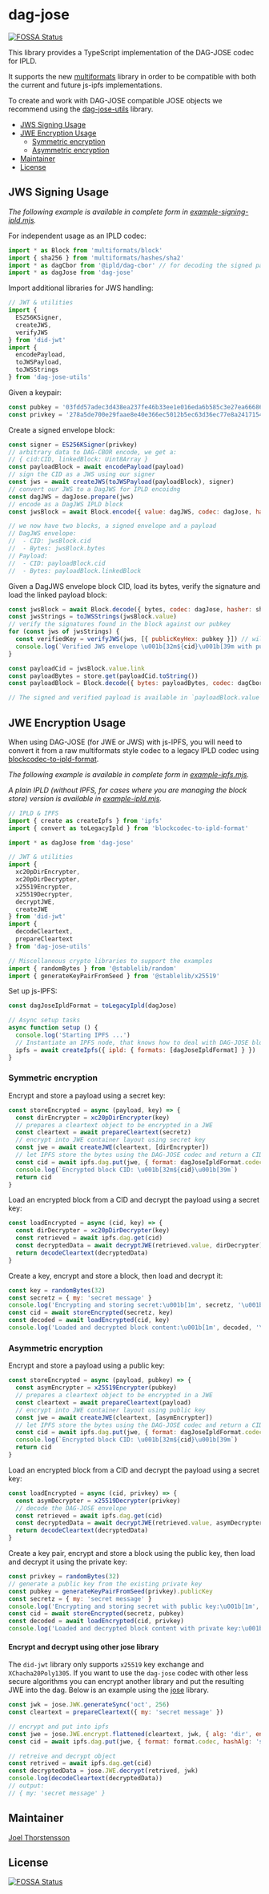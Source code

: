 # dag-jose
[![FOSSA Status](https://app.fossa.com/api/projects/git%2Bgithub.com%2Fceramicnetwork%2Fjs-dag-jose.svg?type=shield)](https://app.fossa.com/projects/git%2Bgithub.com%2Fceramicnetwork%2Fjs-dag-jose?ref=badge_shield)

This library provides a TypeScript implementation of the DAG-JOSE codec for IPLD.

It supports the new [multiformats](https://github.com/multiformats/js-multiformats) library in order to be compatible with both the current and future js-ipfs implementations.

To create and work with DAG-JOSE compatible JOSE objects we recommend using the [dag-jose-utils](https://github.com/ceramicnetwork/js-dag-jose-utils) library.

* [JWS Signing Usage](#jws-signing-usage)
* [JWE Encryption Usage](#jwe-encryption-usage)
  * [Symmetric encryption](#symmetric-encryption)
  * [Asymmetric encryption](#asymmetric-encryption)
* [Maintainer](#maintainer)
* [License](#license)

## JWS Signing Usage

_The following example is available in complete form in [example-signing-ipld.mjs](./example-signing-ipld.mjs)._

For independent usage as an IPLD codec:

```js
import * as Block from 'multiformats/block'
import { sha256 } from 'multiformats/hashes/sha2'
import * as dagCbor from '@ipld/dag-cbor' // for decoding the signed payload
import * as dagJose from 'dag-jose'
```

Import additional libraries for JWS handling:

```js
// JWT & utilities
import {
  ES256KSigner,
  createJWS,
  verifyJWS
} from 'did-jwt'
import {
  encodePayload,
  toJWSPayload,
  toJWSStrings
} from 'dag-jose-utils'
```

Given a keypair:

```js
const pubkey = '03fdd57adec3d438ea237fe46b33ee1e016eda6b585c3e27ea66686c2ea5358479'
const privkey = '278a5de700e29faae8e40e366ec5012b5ec63d36ec77e8a2417154cc1d25383f'
```

Create a signed envelope block:

```js
const signer = ES256KSigner(privkey)
// arbitrary data to DAG-CBOR encode, we get a:
// { cid:CID, linkedBlock: Uint8Array }
const payloadBlock = await encodePayload(payload)
// sign the CID as a JWS using our signer
const jws = await createJWS(toJWSPayload(payloadBlock), signer)
// convert our JWS to a DagJWS for IPLD encoidng
const dagJWS = dagJose.prepare(jws)
// encode as a DagJWS IPLD block
const jwsBlock = await Block.encode({ value: dagJWS, codec: dagJose, hasher: sha256 })

// we now have two blocks, a signed envelope and a payload
// DagJWS envelope:
//  - CID: jwsBlock.cid
//  - Bytes: jwsBlock.bytes
// Payload:
//  - CID: payloadBlock.cid
//  - Bytes: payloadBlock.linkedBlock
```

Given a DagJWS envelope block CID, load its bytes, verify the signature and load the linked payload block:

```js
const jwsBlock = await Block.decode({ bytes, codec: dagJose, hasher: sha256 })
const jwsStrings = toJWSStrings(jwsBlock.value)
// verify the signatures found in the block against our pubkey
for (const jws of jwsStrings) {
  const verifiedKey = verifyJWS(jws, [{ publicKeyHex: pubkey }]) // will throw if it doesn't verify
  console.log(`Verified JWS envelope \u001b[32m${cid}\u001b[39m with public key:\n\t${verifiedKey.publicKeyHex}`)
}

const payloadCid = jwsBlock.value.link
const payloadBytes = store.get(payloadCid.toString())
const payloadBlock = Block.decode({ bytes: payloadBytes, codec: dagCbor, hasher: sha256 })

// The signed and verified payload is available in `payloadBlock.value`
```

## JWE Encryption Usage

When using DAG-JOSE (for JWE or JWS) with js-IPFS, you will need to convert it from a raw multiformats style codec to a legacy IPLD codec using [blockcodec-to-ipld-format](https://github.com/ipld/js-blockcodec-to-ipld-format).

_The following example is available in complete form in [example-ipfs.mjs](./example-ipfs.mjs)._

_A plain IPLD (without IPFS, for cases where you are managing the block store) version is available in [example-ipld.mjs](./example-ipld.mjs)._

```js
// IPLD & IPFS
import { create as createIpfs } from 'ipfs'
import { convert as toLegacyIpld } from 'blockcodec-to-ipld-format'

import * as dagJose from 'dag-jose'
```

```js
// JWT & utilities
import {
  xc20pDirEncrypter,
  xc20pDirDecrypter,
  x25519Encrypter,
  x25519Decrypter,
  decryptJWE,
  createJWE
} from 'did-jwt'
import {
  decodeCleartext,
  prepareCleartext
} from 'dag-jose-utils'
```

```js
// Miscellaneous crypto libraries to support the examples
import { randomBytes } from '@stablelib/random'
import { generateKeyPairFromSeed } from '@stablelib/x25519'
```

Set up js-IPFS:

```js
const dagJoseIpldFormat = toLegacyIpld(dagJose)

// Async setup tasks
async function setup () {
  console.log('Starting IPFS ...')
  // Instantiate an IPFS node, that knows how to deal with DAG-JOSE blocks
  ipfs = await createIpfs({ ipld: { formats: [dagJoseIpldFormat] } })
}
```

### Symmetric encryption

Encrypt and store a payload using a secret key:

```js
const storeEncrypted = async (payload, key) => {
  const dirEncrypter = xc20pDirEncrypter(key)
  // prepares a cleartext object to be encrypted in a JWE
  const cleartext = await prepareCleartext(secretz)
  // encrypt into JWE container layout using secret key
  const jwe = await createJWE(cleartext, [dirEncrypter])
  // let IPFS store the bytes using the DAG-JOSE codec and return a CID
  const cid = await ipfs.dag.put(jwe, { format: dagJoseIpldFormat.codec, hashAlg: 'sha2-256' })
  console.log(`Encrypted block CID: \u001b[32m${cid}\u001b[39m`)
  return cid
}
```

Load an encrypted block from a CID and decrypt the payload using a secret key:

```js
const loadEncrypted = async (cid, key) => {
  const dirDecrypter = xc20pDirDecrypter(key)
  const retrieved = await ipfs.dag.get(cid)
  const decryptedData = await decryptJWE(retrieved.value, dirDecrypter)
  return decodeCleartext(decryptedData)
}
```

Create a key, encrypt and store a block, then load and decrypt it:

```js
const key = randomBytes(32)
const secretz = { my: 'secret message' }
console.log('Encrypting and storing secret:\u001b[1m', secretz, '\u001b[22m')
const cid = await storeEncrypted(secretz, key)
const decoded = await loadEncrypted(cid, key)
console.log('Loaded and decrypted block content:\u001b[1m', decoded, '\u001b[22m')
```

### Asymmetric encryption

Encrypt and store a payload using a public key:

```js
const storeEncrypted = async (payload, pubkey) => {
  const asymEncrypter = x25519Encrypter(pubkey)
  // prepares a cleartext object to be encrypted in a JWE
  const cleartext = await prepareCleartext(payload)
  // encrypt into JWE container layout using public key
  const jwe = await createJWE(cleartext, [asymEncrypter])
  // let IPFS store the bytes using the DAG-JOSE codec and return a CID
  const cid = await ipfs.dag.put(jwe, { format: dagJoseIpldFormat.codec, hashAlg: 'sha2-256' })
  console.log(`Encrypted block CID: \u001b[32m${cid}\u001b[39m`)
  return cid
}
```

Load an encrypted block from a CID and decrypt the payload using a secret key:

```js
const loadEncrypted = async (cid, privkey) => {
  const asymDecrypter = x25519Decrypter(privkey)
  // decode the DAG-JOSE envelope
  const retrieved = await ipfs.dag.get(cid)
  const decryptedData = await decryptJWE(retrieved.value, asymDecrypter)
  return decodeCleartext(decryptedData)
}
```

Create a key pair, encrypt and store a block using the public key, then load and decrypt it using the private key:

```js
const privkey = randomBytes(32)
// generate a public key from the existing private key
const pubkey = generateKeyPairFromSeed(privkey).publicKey
const secretz = { my: 'secret message' }
console.log('Encrypting and storing secret with public key:\u001b[1m', secretz, '\u001b[22m')
const cid = await storeEncrypted(secretz, pubkey)
const decoded = await loadEncrypted(cid, privkey)
console.log('Loaded and decrypted block content with private key:\u001b[1m', decoded, '\u001b[22m')
```

#### Encrypt and decrypt using other jose library
The `did-jwt` library only supports `x25519` key exchange and `XChacha20Poly1305`. If you want to use the `dag-jose` codec with other less secure algorithms you can encrypt another library and put the resulting JWE into the dag. Below is an example using the [jose](https://github.com/panva/jose/) library.

```js
const jwk = jose.JWK.generateSync('oct', 256)
const cleartext = prepareCleartext({ my: 'secret message' })

// encrypt and put into ipfs
const jwe = jose.JWE.encrypt.flattened(cleartext, jwk, { alg: 'dir', enc: 'A128CBC-HS256' })
const cid = await ipfs.dag.put(jwe, { format: format.codec, hashAlg: 'sha2-256' })

// retreive and decrypt object
const retrived = await ipfs.dag.get(cid)
const decryptedData = jose.JWE.decrypt(retrived, jwk)
console.log(decodeCleartext(decryptedData))
// output:
// { my: 'secret message' }
```

## Maintainer

[Joel Thorstensson](https://github.com/oed)

## License

[![FOSSA Status](https://app.fossa.com/api/projects/git%2Bgithub.com%2Fceramicnetwork%2Fjs-dag-jose.svg?type=large)](https://app.fossa.com/projects/git%2Bgithub.com%2Fceramicnetwork%2Fjs-dag-jose?ref=badge_large)

